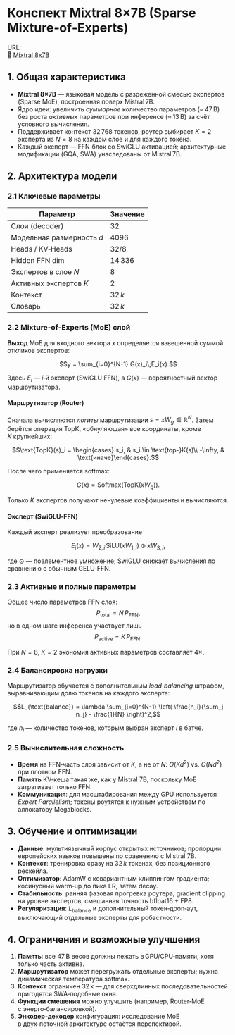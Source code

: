 # Конспект Mixtral 8×7B (Sparse Mixture‑of‑Experts)

URL:  
🔗 [Mixtral 8x7B](https://mistral.ai/news/mixtral-of-experts)

## 1. Общая характеристика

- **Mixtral 8×7B** — языковая модель с разреженной смесью экспертов (Sparse MoE), построенная поверх Mistral 7B.
- Ядро идеи: увеличить *суммарное* количество параметров (≈ 47 B) без роста *активных* параметров при инференсе (≈ 13 B) за счёт условного вычисления.
- Поддерживает контекст $32\,768$ токенов, роутер выбирает $K=2$ эксперта из $N=8$ на каждом слое и для каждого токена.
- Каждый эксперт — FFN‑блок со SwiGLU активацией; архитектурные модификации (GQA, SWA) унаследованы от Mistral 7B.

## 2. Архитектура модели

### 2.1 Ключевые параметры

| Параметр | Значение |
|----------|----------|
| Слои (decoder)      | $32$ |
| Модельная размерность $d$ | $4096$ |
| Heads / KV‑Heads    | $32 / 8$ |
| Hidden FFN dim      | $14\,336$ |
| Экспертов в слое $N$| $8$ |
| Активных экспертов $K$ | $2$ |
| Контекст            | $32\,k$ |
| Словарь             | $32\,k$ |

### 2.2 Mixture‑of‑Experts (MoE) слой

**Выход** МоE для входного вектора $x$ определяется взвешенной суммой откликов экспертов:

$$y = \sum_{i=0}^{N-1} G(x)_i\;E_i(x).$$

Здесь $E_i$ — $i$‑й эксперт (SwiGLU FFN), а $G(x)$ — вероятностный вектор маршрутизатора.

#### Маршрутизатор (Router)

Сначала вычисляются *логиты* маршрутизации $s = x W_g\in\mathbb R^{N}$. Затем берётся операция $\text{TopK}$, «обнуляющая» все координаты, кроме $K$ крупнейших:

$$\text{TopK}(s)_i = \begin{cases} s_i, & s_i \in \text{top-}K(s)\\ -\infty, & \text{иначе}\end{cases}.$$

После чего применяется softmax:

$$G(x) = \mathrm{Softmax}(\text{TopK}(xW_g)).$$

Только $K$ экспертов получают ненулевые коэффициенты и вычисляются.

#### Эксперт (SwiGLU‑FFN)

Каждый эксперт реализует преобразование

$$E_i(x) = W_{2,i}\,\mathrm{SiLU}\bigl(xW_{1,i}\bigr) \odot xW_{3,i},$$

где $\odot$ — поэлементное умножение; SwiGLU снижает вычисления по сравнению с обычным GELU‑FFN.

### 2.3 Активные и полные параметры

Общее число параметров FFN слоя:
$$P_{\text{total}} = N\,P_{\text{FFN}},$$
но в одном шаге инференса участвует лишь
$$P_{\text{active}} = K\,P_{\text{FFN}}.$$

При $N=8$, $K=2$ экономия активных параметров составляет $4\times$.

### 2.4 Балансировка нагрузки

Маршрутизатор обучается с дополнительным *load‑balancing* штрафом, выравнивающим долю токенов на каждого эксперта:

$$L_{\text{balance}} = \lambda \sum_{i=0}^{N-1} \left( \frac{n_i}{\sum_j n_j} - \frac{1}{N} \right)^2,$$

где $n_i$ — количество токенов, которым выбран эксперт $i$ в батче.

### 2.5 Вычислительная сложность

- **Время** на FFN‑часть слоя зависит от $K$, а не от $N$: $O(Kd^2)$ vs. $O(Nd^2)$ при плотном FFN.
- **Память** KV‑кеша такая же, как у Mistral 7B, поскольку MoE затрагивает только FFN.
- **Коммуникация**: для масштабирования между GPU используется *Expert Parallelism*; токены роутятся к нужным устройствам по аллокатору Megablocks.

## 3. Обучение и оптимизации

- **Данные**: мультиязычный корпус открытых источников; пропорции европейских языков повышены по сравнению с Mistral 7B.
- **Контекст**: тренировка сразу на $32\,k$ токенах, без позиционного рескейла.
- **Оптимизатор**: AdamW с ковариантным клиппингом градиента; косинусный warm‑up до пика LR, затем decay.
- **Стабильность**: ранняя фазовая прогревка роутера, gradient clipping на уровне экспертов, смешанная точность bfloat16 + FP8.
- **Регуляризация**: $L_{\text{balance}}$ и дополнительный токен‑дроп‑аут, выключающий отдельные эксперты для робастности.

## 4. Ограничения и возможные улучшения

1. **Память**: все 47 B весов должны лежать в GPU/CPU‑памяти, хотя только часть активна.
2. **Маршрутизатор** может перегружать отдельные эксперты; нужна динамическая температура softmax.
3. **Контекст** ограничен 32 k — для сверхдлинных последовательностей пригодятся SWA‑подобные окна.
4. **Функции смешения** можно улучшить (например, Router‑MoE с энерго‑балансировкой).
5. **Энкодер‑декодер** конфигурация: исследование MoE в двух‑поточной архитектуре остаётся перспективой.
